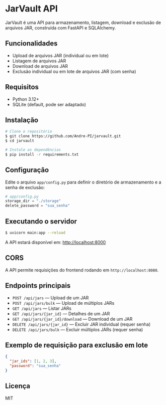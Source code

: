 # JarVault API

JarVault é uma API para armazenamento, listagem, download e exclusão de arquivos JAR, construída com FastAPI e SQLAlchemy.

## Funcionalidades
- Upload de arquivos JAR (individual ou em lote)
- Listagem de arquivos JAR
- Download de arquivos JAR
- Exclusão individual ou em lote de arquivos JAR (com senha)

## Requisitos
- Python 3.12+
- SQLite (default, pode ser adaptado)

## Instalação
```bash
# Clone o repositório
$ git clone https://github.com/Andre-PI/jarvault.git
$ cd jarvault

# Instale as dependências
$ pip install -r requirements.txt
```

## Configuração
Edite o arquivo `app/config.py` para definir o diretório de armazenamento e a senha de exclusão:
```python
# app/config.py
storage_dir = "./storage"
delete_password = "sua_senha"
```

## Executando o servidor
```bash
$ uvicorn main:app --reload
```
A API estará disponível em: [http://localhost:8000](http://localhost:8000)

## CORS
A API permite requisições do frontend rodando em `http://localhost:8080`.

## Endpoints principais
- `POST /api/jars` — Upload de um JAR
- `POST /api/jars/bulk` — Upload de múltiplos JARs
- `GET /api/jars` — Listar JARs
- `GET /api/jars/{jar_id}` — Detalhes de um JAR
- `GET /api/jars/{jar_id}/download` — Download de um JAR
- `DELETE /api/jars/{jar_id}` — Excluir JAR individual (requer senha)
- `DELETE /api/jars/bulk` — Excluir múltiplos JARs (requer senha)

## Exemplo de requisição para exclusão em lote
```json
{
  "jar_ids": [1, 2, 3],
  "password": "sua_senha"
}
```

## Licença
MIT
